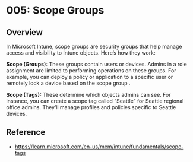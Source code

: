 # 005: Scope Groups

## Overview
In Microsoft Intune, scope groups are security groups that help manage access and visibility to Intune objects. Here’s how they work:

**Scope (Groups):** These groups contain users or devices. Admins in a role assignment are limited to performing operations on these groups. For example, you can deploy a policy or application to a specific user or remotely lock a device based on the scope group .

**Scope (Tags):** These determine which objects admins can see. For instance, you can create a scope tag called “Seattle” for Seattle regional office admins. They’ll manage profiles and policies specific to Seattle devices.


## Reference

* https://learn.microsoft.com/en-us/mem/intune/fundamentals/scope-tags 

